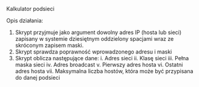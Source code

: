 Kalkulator podsieci

Opis działania:
1. Skrypt przyjmuje jako argument dowolny adres IP (hosta lub sieci) zapisany w
systemie dziesiętnym oddzielony spacjami wraz ze skróconym zapisem maski.
2. Skrypt sprawdza poprawność wprowadzonego adresu i maski
3. Skrypt oblicza następujące dane:
i. Adres sieci
ii. Klasę sieci
iii. Pełna maska sieci
iv. Adres broadcast
v. Pierwszy adres hosta
vi. Ostatni adres hosta
vii. Maksymalna liczba hostów, która może być przypisana do danej podsieci
